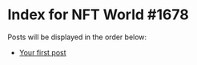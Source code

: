 # Index for NFT World #1678
Posts will be displayed in the order below:

- [Your first post](./001-first.md)

